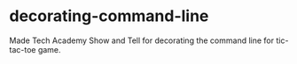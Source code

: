 # decorating-command-line
Made Tech Academy Show and Tell for decorating the command line for tic-tac-toe game.
